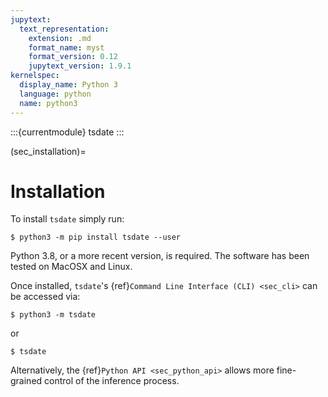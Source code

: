 ```yaml
---
jupytext:
  text_representation:
    extension: .md
    format_name: myst
    format_version: 0.12
    jupytext_version: 1.9.1
kernelspec:
  display_name: Python 3
  language: python
  name: python3
---
```


:::{currentmodule} tsdate
:::

(sec_installation)=

# Installation

To install `tsdate` simply run:

    $ python3 -m pip install tsdate --user

Python 3.8, or a more recent version, is required. The software has been tested
on MacOSX and Linux.

Once installed, `tsdate`'s {ref}`Command Line Interface (CLI) <sec_cli>` can be accessed via:

    $ python3 -m tsdate

or

    $ tsdate

Alternatively, the {ref}`Python API <sec_python_api>` allows more fine-grained control
of the inference process.
